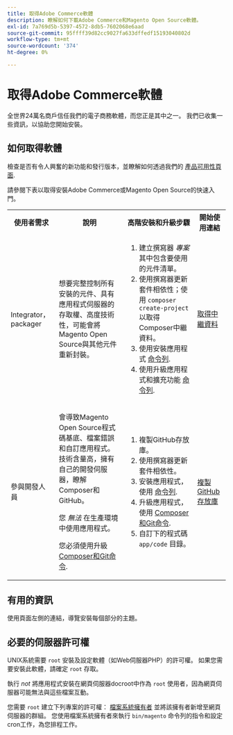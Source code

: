 ```yaml
---
title: 取得Adobe Commerce軟體
description: 瞭解如何下載Adobe Commerce和Magento Open Source軟體。
exl-id: 7a769d5b-5397-4572-8db5-7602068e6aad
source-git-commit: 95ffff39d82cc9027fa633dffedf15193040802d
workflow-type: tm+mt
source-wordcount: '374'
ht-degree: 0%

---
```


# 取得Adobe Commerce軟體

全世界24萬名商戶信任我們的電子商務軟體，而您正是其中之一。 我們已收集一些資訊，以協助您開始安裝。

## 如何取得軟體

檢查是否有令人興奮的新功能和發行版本，並瞭解如何透過我們的 [產品可用性頁面](https://devdocs.magento.com/release/availability.html).

請參閱下表以取得安裝Adobe Commerce或Magento Open Source的快速入門。

<table>
    <tbody>
        <tr>
            <th>使用者需求</th>
            <th>說明</th>
            <th>高階安裝和升級步驟</th>
            <th>開始使用連結</th>
        </tr>
    <tr>
        <td><p>Integrator， packager</p></td>
        <td><p>想要完整控制所有安裝的元件、具有應用程式伺服器的存取權、高度技術性，可能會將Magento Open Source與其他元件重新封裝。</p>
        </td>
        <td><ol><li>建立撰寫器 <em>專案</em> 其中包含要使用的元件清單。</li>
            <li>使用撰寫器更新套件相依性；使用 <code>composer create-project</code> 以取得Composer中繼資料。</li>
            <li>使用安裝應用程式 <a href="../advanced.md">命令列</a>.</li>
        <li>使用升級應用程式和擴充功能  <a href="../../upgrade/implementation/perform-upgrade.md">命令列</a>.</li></ol></td>
        <td><p><a href="../composer.md">取得中繼資料</a></p></td>
    </tr>
    <tr>
        <td><p>參與開發人員</p></td>
        <td><p>會導致Magento Open Source程式碼基底、檔案錯誤和自訂應用程式。 技術含量高，擁有自己的開發伺服器，瞭解Composer和GitHub。</p>
            <p>您 <em>無法</em> 在生產環境中使用應用程式。</p>
      <p>您必須使用升級 <a href="../../upgrade/developer/git-installs.md">Composer和Git命令</a>.</p></td>
        <td><ol><li>複製GitHub存放庫。</li>
            <li>使用撰寫器更新套件相依性。</li>
            <li>安裝應用程式，使用 <a href="../advanced.md">命令列</a>.</li>
            <li>升級應用程式，使用 <a href="../../upgrade/developer/git-installs.md">Composer和Git命令</a>.</li>
            <li>自訂下的程式碼 <code>app/code</code> 目錄。</li></ol></td>
        <td><p><a href="https://developer.adobe.com/commerce/contributor/guides/install/clone-repository/">複製GitHub存放庫</a></p></td>
    </tr>
    </tbody>
</table>

## 有用的資訊

使用頁面左側的連結，導覽安裝每個部分的主題。

## 必要的伺服器許可權

UNIX系統需要 `root` 安裝及設定軟體（如Web伺服器PHP）的許可權。 如果您需要安裝此軟體，請確定 `root` 存取。

執行 *not* 將應用程式安裝在網頁伺服器docroot中作為 `root` 使用者，因為網頁伺服器可能無法與這些檔案互動。

您需要 `root` 建立下列專案的許可權： [檔案系統擁有者](file-system/overview.md) 並將該擁有者新增至網頁伺服器的群組。 您使用檔案系統擁有者來執行 `bin/magento` 命令列的指令和設定cron工作，為您排程工作。
